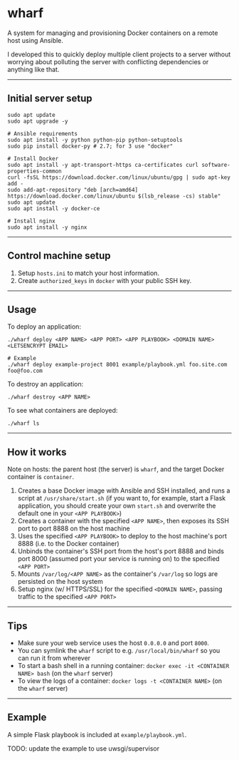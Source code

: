 # wharf

A system for managing and provisioning Docker containers on a remote host using Ansible.

I developed this to quickly deploy multiple client projects to a server without worrying about polluting the server with conflicting dependencies or anything like that.

---

## Initial server setup

```
sudo apt update
sudo apt upgrade -y

# Ansible requirements
sudo apt install -y python python-pip python-setuptools
sudo pip install docker-py # 2.7; for 3 use "docker"

# Install Docker
sudo apt install -y apt-transport-https ca-certificates curl software-properties-common
curl -fsSL https://download.docker.com/linux/ubuntu/gpg | sudo apt-key add -
sudo add-apt-repository "deb [arch=amd64] https://download.docker.com/linux/ubuntu $(lsb_release -cs) stable"
sudo apt update
sudo apt install -y docker-ce

# Install nginx
sudo apt install -y nginx
```

---

## Control machine setup

1. Setup `hosts.ini` to match your host information.
2. Create `authorized_keys` in `docker` with your public SSH key.

---

## Usage

To deploy an application:

```
./wharf deploy <APP NAME> <APP PORT> <APP PLAYBOOK> <DOMAIN NAME> <LETSENCRYPT EMAIL>

# Example
./wharf deploy example-project 8001 example/playbook.yml foo.site.com foo@foo.com
```

To destroy an application:

```
./wharf destroy <APP NAME>
```

To see what containers are deployed:

```
./wharf ls
```

---

## How it works

Note on hosts: the parent host (the server) is `wharf`, and the target Docker container is `container`.

1. Creates a base Docker image with Ansible and SSH installed, and runs a script at `/usr/share/start.sh` (if you want to, for example, start a Flask application, you should create your own `start.sh` and overwrite the default one in your `<APP PLAYBOOK>`)
2. Creates a container with the specified `<APP NAME>`, then exposes its SSH port to port 8888 on the host machine
3. Uses the specified `<APP PLAYBOOK>` to deploy to the host machine's port 8888 (i.e. to the Docker container)
4. Unbinds the container's SSH port from the host's port 8888 and binds port 8000 (assumed port your service is running on) to the specified `<APP PORT>`
5. Mounts `/var/log/<APP NAME>` as the container's `/var/log` so logs are persisted on the host system
6. Setup nginx (w/ HTTPS/SSL) for the specified `<DOMAIN NAME>`, passing traffic to the specified `<APP PORT>`

---

## Tips

- Make sure your web service uses the host `0.0.0.0` and port `8000`.
- You can symlink the `wharf` script to e.g. `/usr/local/bin/wharf` so you can run it from wherever
- To start a bash shell in a running container: `docker exec -it <CONTAINER NAME> bash` (on the `wharf` server)
- To view the logs of a container: `docker logs -t <CONTAINER NAME>` (on the `wharf` server)

---

## Example

A simple Flask playbook is included at `example/playbook.yml`.

TODO: update the example to use uwsgi/supervisor